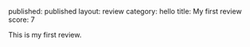 ﻿published: published
layout: review
category: hello
title: My first review
score: 7

This is my first review.